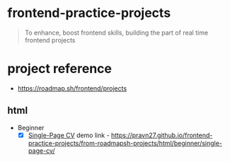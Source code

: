 # frontend-practice-projects

> To enhance, boost frontend skills, building the part of real time frontend projects

# project reference

- https://roadmap.sh/frontend/projects

## html

- Beginner
  - [x] [Single-Page CV](https://roadmap.sh/projects/single-page-cv) demo link - https://pravn27.github.io/frontend-practice-projects/from-roadmapsh-projects/html/beginner/single-page-cv/
